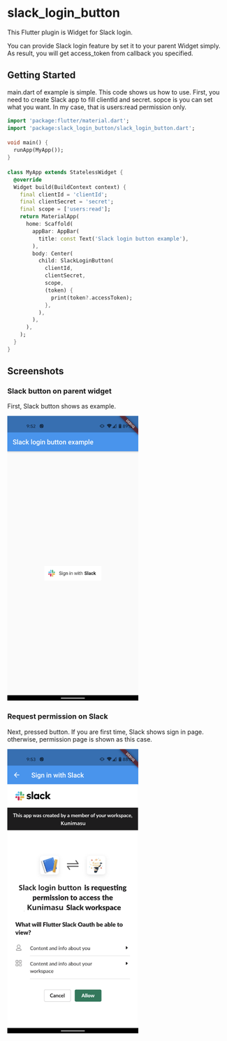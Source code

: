 # slack_login_button

This Flutter plugin is Widget for Slack login.

You can provide Slack login feature by set it to your parent Widget simply.
As result, you will get access_token from callback you specified.

## Getting Started

main.dart of example is simple. This code shows us how to use.
First, you need to create Slack app to fill clientId and secret.
sopce is you can set what you want. In my case, that is users:read permission only.

``` dart
import 'package:flutter/material.dart';
import 'package:slack_login_button/slack_login_button.dart';

void main() {
  runApp(MyApp());
}

class MyApp extends StatelessWidget {
  @override
  Widget build(BuildContext context) {
    final clientId = 'clientId';
    final clientSecret = 'secret';
    final scope = ['users:read'];
    return MaterialApp(
      home: Scaffold(
        appBar: AppBar(
          title: const Text('Slack login button example'),
        ),
        body: Center(
          child: SlackLoginButton(
            clientId,
            clientSecret,
            scope,
            (token) {
              print(token?.accessToken);
            },
          ),
        ),
      ),
    );
  }
}

```

## Screenshots

### Slack button on parent widget

First, Slack button shows as example.

<img src="https://github.com/kunimasu/flutter_slack_login_button/blob/main/misc/images/screenshot1.png?raw=true" width="300">

### Request permission on Slack

Next, pressed button. If you are first time, Slack shows sign in page. otherwise, permission page is shown as this case.

<img src="https://github.com/kunimasu/flutter_slack_login_button/blob/main/misc/images/screenshot2.png?raw=true" width="300">
